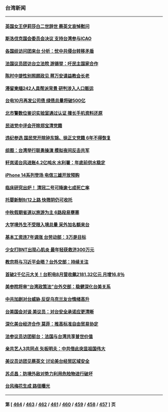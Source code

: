 ### 台湾新闻
---
#### [英国女王伊莉莎白二世辞世 蔡英文哀悼慰问](../../pages/ncid1349361/n13820755.md) 
#### [斯洛伐克国会委员会决议 支持台湾参与ICAO](../../pages/ncid1349361/n13820723.md) 
#### [各国组访问团来台 分析：忧中共侵台转移矛盾](../../pages/ncid1349361/n13819749.md) 
#### [法国议员团访台立法院 游锡堃：吁民主国家合作](../../pages/ncid1349361/n13820081.md) 
#### [陈时中提性别照顾政见 蒋万安请益教会长老](../../pages/ncid1349361/n13820231.md) 
#### [滞留柬缅242人具帮派背景 研判涉入人口贩运](../../pages/ncid1349361/n13820220.md) 
#### [台电10月再发公司债 绿债总量将破500亿](../../pages/ncid1349361/n13820229.md) 
#### [北市警数位鉴识实验室通过认证 擅长手机资料还原](../../pages/ncid1349361/n13820227.md) 
#### [民进党中评会开除郑宝清党籍](../../pages/ncid1349361/n13820226.md) 
#### [违纪参选 国民党开除钟东锦、徐正文党籍 6年不得恢复](../../pages/ncid1349361/n13820224.md) 
#### [组图：台湾举行联勇操演 模拟夜间反击共军](../../pages/ncid1349361/n13819947.md) 
#### [轩岚诺台风进账4.2亿吨水 水利署：年底前供水稳定](../../pages/ncid1349361/n13820155.md) 
#### [iPhone 14系列登场 电信三雄开放预购](../../pages/ncid1349361/n13820156.md) 
#### [临床研究出炉！ 清冠二号可降逾七成死亡率](../../pages/ncid1349361/n13820141.md) 
#### [托婴新制9/12上路 快筛阴仍可收托](../../pages/ncid1349361/n13820149.md) 
#### [中秋假期省道以旅游为主 6路段易壅塞](../../pages/ncid1349361/n13820140.md) 
#### [大学境外生不受限入境总量 采外加名额来台](../../pages/ncid1349361/n13820144.md) 
#### [基本工资连7年调涨 台劳动部：3万是目标](../../pages/ncid1349361/n13820163.md) 
#### [少女打BNT出现心肌炎 最年轻获救济300万元](../../pages/ncid1349361/n13820160.md) 
#### [教宗将与习近平会晤？台外交部：持续关注](../../pages/ncid1349361/n13820043.md) 
#### [首破2千亿元大关！台积电8月营收飙2181.32亿元 月增16.8％](../../pages/ncid1349361/n13820105.md) 
#### [美参院将审“台湾政策法”台外交部：稳健深化台美关系](../../pages/ncid1349361/n13820013.md) 
#### [中共加剧对台威胁 反促乌克兰友台情绪高升](../../pages/ncid1349361/n13819946.md) 
#### [台美国会对谈 美议员：对台安全承诺应更清晰](../../pages/ncid1349361/n13819995.md) 
#### [深化美台经济合作 莫菲：推高标准自由贸易协定](../../pages/ncid1349361/n13819990.md) 
#### [法参议员访团挺台：法国与台湾共享普世价值](../../pages/ncid1349361/n13819969.md) 
#### [亲共艺人3共同点 矢板明夫：中共借此突显祖国伟大](../../pages/ncid1349361/n13819943.md) 
#### [美议员访团见蔡英文 讨论美台经贸区域安全](../../pages/ncid1349361/n13819846.md) 
#### [苏贞昌：防境外敌对势力利用危险物进行破坏](../../pages/ncid1349361/n13819699.md) 
#### [台风梅花生成 路径曝光](../../pages/ncid1349361/n13819857.md) 

---
#### 第 [ [464](./464.md) / [463](./463.md) / [462](./462.md) / [461](./461.md) / [460](./460.md) / [459](./459.md) / [458](./458.md) / [457](./457.md) ] 页
